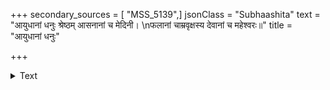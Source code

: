 +++
secondary_sources = [ "MSS_5139",]
jsonClass = "Subhaashita"
text = "आयुधानां धनुः श्रेष्ठम् आसनानां च मेदिनी।  \nफलानां चाम्रवृक्षस्य देवानां च महेश्वरः॥"
title = "आयुधानां धनुः"

+++

<details><summary>Text</summary>

आयुधानां धनुः श्रेष्ठम् आसनानां च मेदिनी।  
फलानां चाम्रवृक्षस्य देवानां च महेश्वरः॥
</details>
